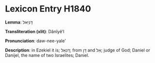 # Lexicon Entry H1840

**Lemma**: דָנִיֵּאל

**Transliteration (xlit)**: Dânîyêʼl

**Pronunciation**: daw-nee-yale'

**Description**:
in Ezekiel it is; דָּנִאֵל; from דָּן and אֵל; judge of God; Daniel or Danijel, the name of two Israelites; Daniel.
